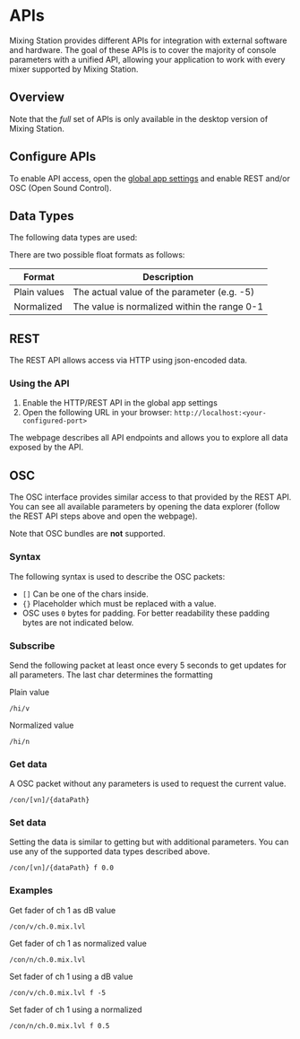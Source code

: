 # APIs

Mixing Station provides different APIs for integration with external software and hardware.
The goal of these APIs is to cover the majority of console parameters with a unified API, allowing your application to work with every mixer supported by Mixing Station.

## Overview

Note that the *full* set of APIs is only available in the desktop version of Mixing Station.

## Configure APIs

To enable API access, open the [global app settings](../settings/global.md) and enable REST and/or OSC (Open Sound Control).

## Data Types

The following data types are used:

There are two possible float formats as follows:

| Format | Description |
| --- | --- |
| Plain values | The actual value of the parameter (e.g. -5) |
| Normalized | The value is normalized within the range 0-1 |

## REST

The REST API allows access via HTTP using json-encoded data.

### Using the API

1. Enable the HTTP/REST API in the global app settings
2. Open the following URL in your browser: `http://localhost:<your-configured-port>`

The webpage describes all API endpoints and allows you to explore all data exposed by the API.

## OSC

The OSC interface provides similar access to that provided by the REST API.
You can see all available parameters by opening the data explorer (follow the REST API steps above and open the
webpage).

Note that OSC bundles are **not** supported.

### Syntax

The following syntax is used to describe the OSC packets:

- `[]` Can be one of the chars inside.
- `{}` Placeholder which must be replaced with a value.
- OSC uses `0` bytes for padding. For better readability these padding bytes are not indicated below.

### Subscribe

Send the following packet at least once every 5 seconds to get updates for all parameters.
The last char determines the formatting

Plain value

```osc
/hi/v
```

Normalized value

```osc
/hi/n
```

### Get data

A OSC packet without any parameters is used to request the current value.

```osc
/con/[vn]/{dataPath}
```

### Set data

Setting the data is similar to getting but with additional parameters.
You can use any of the supported data types described above.

```osc
/con/[vn]/{dataPath} f 0.0
```

### Examples

Get fader of ch 1 as dB value

```osc
/con/v/ch.0.mix.lvl
```

Get fader of ch 1 as normalized value

```osc
/con/n/ch.0.mix.lvl
```

Set fader of ch 1 using a dB value

```osc
/con/v/ch.0.mix.lvl f -5
```

Set fader of ch 1 using a normalized

```osc
/con/n/ch.0.mix.lvl f 0.5
```
